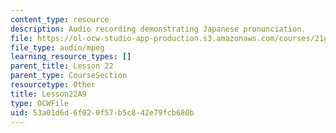 ```yaml
---
content_type: resource
description: Audio recording demonstrating Japanese pronunciation.
file: https://ol-ocw-studio-app-production.s3.amazonaws.com/courses/21g-504-japanese-iv-spring-2009/53a01d6d6f020f57b5c842e79fcb680b_Lesson22A9.mp3
file_type: audio/mpeg
learning_resource_types: []
parent_title: Lesson 22
parent_type: CourseSection
resourcetype: Other
title: Lesson22A9
type: OCWFile
uid: 53a01d6d-6f02-0f57-b5c8-42e79fcb680b
---
```

